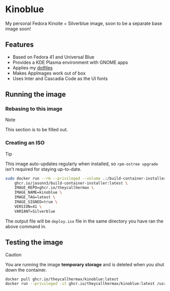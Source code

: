 # Kinoblue

My personal Fedora Kinoite + Silverblue image, soon to be a separate base image soon!

## Features

- Based on Fedora 41 and Universal Blue
- Provides a KDE Plasma environment with GNOME apps
- Applies my [dotfiles](https://git.gay/max/dotfiles)
- Makes AppImages work out of box
- Uses Inter and Cascadia Code as the UI fonts

## Running the image

### Rebasing to this image

> [!NOTE]
> 
> This section is to be filled out.

### Creating an ISO

> [!TIP]
> 
> This image auto-updates regularly when installed, so `rpm-ostree upgrade` isn't required for staying up-to-date.

```sh
sudo docker run --rm --privileged --volume .:/build-container-installer/build --security-opt label=disable --pull=newer \
    ghcr.io/jasonn3/build-container-installer:latest \
    IMAGE_REPO=ghcr.io/theycallhermax \
    IMAGE_NAME=kinoblue \
    IMAGE_TAG=latest \
    IMAGE_SIGNED=true \
    VERSION=41 \
    VARIANT=Silverblue
```

The output file will be `deploy.iso` file in the same directory you have ran the above command in.

## Testing the image

> [!CAUTION]
> 
> You are running the image **temporary storage** and is deleted when you shut down the container.

```sh
docker pull ghcr.io/theycallhermax/kinoblue:latest
docker run --privileged -it ghcr.io/theycallhermax/kinoblue:latest /usr/lib/systemd/systemd rhgb --system
```
